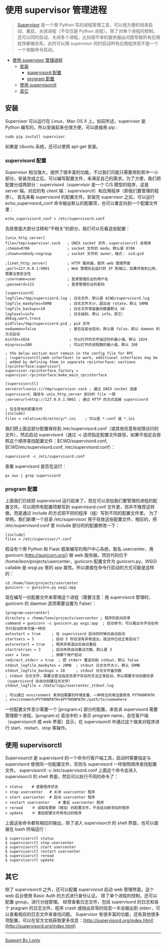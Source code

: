 # 使用 supervisor 管理进程

> [Supervisor](http://supervisord.org) 是一个用 Python 写的进程管理工具，可以很方便的用来启动、重启、关闭进程（不仅仅是 Python 进程）。除了对单个进程的控制，还可以同时启动、关闭多个进程，比如很不幸的服务器出问题导致所有应用程序都被杀死，此时可以用 supervisor 同时启动所有应用程序而不是一个一个地敲命令启动。

<!-- TOC -->

- [使用 supervisor 管理进程](#使用-supervisor-管理进程)
    - [安装](#安装)
        - [supervisord 配置](#supervisord-配置)
        - [program 配置](#program-配置)
    - [使用 supervisorctl](#使用-supervisorctl)
    - [其它](#其它)

<!-- /TOC -->

## 安装
Supervisor 可以运行在 Linux、Mac OS X 上。如前所述，supervisor 是 Python 编写的，所以安装起来也很方便，可以直接用 pip :
```SHELL
sudo pip install supervisor
```
如果是 Ubuntu 系统，还可以使用 apt-get 安装。

### supervisord 配置
Supervisor 相当强大，提供了很丰富的功能，不过我们可能只需要用到其中一小部分。安装完成之后，可以编写配置文件，来满足自己的需求。为了方便，我们把配置分成两部分：supervisord（supervisor 是一个 C/S 模型的程序，这是 server 端，对应的有 client 端：supervisorctl）和应用程序（即我们要管理的程序）。
首先来看 supervisord 的配置文件。安装完 supervisor 之后，可以运行echo_supervisord_conf 命令输出默认的配置项，也可以重定向到一个配置文件里：
```SHELL
echo_supervisord_conf > /etc/supervisord.conf
```
去除里面大部分注释和“不相关”的部分，我们可以先看这些配置：
```CONF
[unix_http_server]
file=/tmp/supervisor.sock   ; UNIX socket 文件，supervisorctl 会使用
;chmod=0700                 ; socket 文件的 mode，默认是 0700
;chown=nobody:nogroup       ; socket 文件的 owner，格式： uid:gid

;[inet_http_server]         ; HTTP 服务器，提供 web 管理界面
;port=127.0.0.1:9001        ; Web 管理后台运行的 IP 和端口，如果开放到公网，需要注意安全性
;username=user              ; 登录管理后台的用户名
;password=123               ; 登录管理后台的密码

[supervisord]
logfile=/tmp/supervisord.log ; 日志文件，默认是 $CWD/supervisord.log
logfile_maxbytes=50MB        ; 日志文件大小，超出会 rotate，默认 50MB
logfile_backups=10           ; 日志文件保留备份数量默认 10
loglevel=info                ; 日志级别，默认 info，其它: debug,warn,trace
pidfile=/tmp/supervisord.pid ; pid 文件
nodaemon=false               ; 是否在前台启动，默认是 false，即以 daemon 的方式启动
minfds=1024                  ; 可以打开的文件描述符的最小值，默认 1024
minprocs=200                 ; 可以打开的进程数的最小值，默认 200

; the below section must remain in the config file for RPC
; (supervisorctl/web interface) to work, additional interfaces may be
; added by defining them in separate rpcinterface: sections
[rpcinterface:supervisor]
supervisor.rpcinterface_factory = supervisor.rpcinterface:make_main_rpcinterface

[supervisorctl]
serverurl=unix:///tmp/supervisor.sock ; 通过 UNIX socket 连接 supervisord，路径与 unix_http_server 部分的 file 一致
;serverurl=http://127.0.0.1:9001 ; 通过 HTTP 的方式连接 supervisord

; 包含其他的配置文件
[include]
files = relative/directory/*.ini    ; 可以是 *.conf 或 *.ini
```
我们把上面这部分配置保存到 /etc/supervisord.conf（或其他任意有权限访问的文件），然后启动 supervisord（通过 -c 选项指定配置文件路径，如果不指定会按照这个顺序查找配置文件：$CWD/supervisord.conf, $CWD/etc/supervisord.conf, /etc/supervisord.conf）：
```SHELL
supervisord -c /etc/supervisord.conf
```
查看 supervisord 是否在运行：
```SHELL
ps aux | grep supervisord
```
### program 配置
上面我们已经把 supervisrod 运行起来了，现在可以添加我们要管理的进程的配置文件。可以把所有配置项都写到 supervisord.conf 文件里，但并不推荐这样做，而是通过 include 的方式把不同的程序（组）写到不同的配置文件里。
为了举例，我们新建一个目录 /etc/supervisor/ 用于存放这些配置文件，相应的，把 /etc/supervisord.conf 里 include 部分的的配置修改一下：
```CONF
[include]
files = /etc/supervisor/*.conf
```
假设有个用 Python 和 Flask 框架编写的用户中心系统，取名 usercenter，用 gunicorn (http://gunicorn.org/) 做 web 服务器。项目代码位于 /home/leon/projects/usercenter，gunicorn 配置文件为 gunicorn.py，WSGI callable 是 wsgi.py 里的 app 属性。所以直接在命令行启动的方式可能是这样的：
```SHELL
cd /home/leon/projects/usercenter
gunicorn -c gunicorn.py wsgi:app
```
现在编写一份配置文件来管理这个进程（需要注意：用 supervisord 管理时，gunicorn 的 daemon 选项需要设置为 False）：
```CONF
[program:usercenter]
directory = /home/leon/projects/usercenter ; 程序的启动目录
command = gunicorn -c gunicorn.py wsgi:app  ; 启动命令，可以看出与手动在命令行启动的命令是一样的
autostart = true     ; 在 supervisord 启动的时候也自动启动
startsecs = 5        ; 启动 5 秒后没有异常退出，就当作已经正常启动了
autorestart = true   ; 程序异常退出后自动重启
startretries = 3     ; 启动失败自动重试次数，默认是 3
user = leon          ; 用哪个用户启动
redirect_stderr = true  ; 把 stderr 重定向到 stdout，默认 false
stdout_logfile_maxbytes = 20MB  ; stdout 日志文件大小，默认 50MB
stdout_logfile_backups = 20     ; stdout 日志文件备份数
; stdout 日志文件，需要注意当指定目录不存在时无法正常启动，所以需要手动创建目录（supervisord 会自动创建日志文件）
stdout_logfile = /data/logs/usercenter_stdout.log

; 可以通过 environment 来添加需要的环境变量，一种常见的用法是修改 PYTHONPATH
; environment=PYTHONPATH=$PYTHONPATH:/path/to/somewhere
```
一份配置文件至少需要一个 [program:x] 部分的配置，来告诉 supervisord 需要管理那个进程。[program:x] 语法中的 x 表示 program name，会在客户端（supervisorctl 或 web 界面）显示，在 supervisorctl 中通过这个值来对程序进行 start、restart、stop 等操作。

## 使用 supervisorctl
Supervisorctl 是 supervisord 的一个命令行客户端工具，启动时需要指定与 supervisord 使用同一份配置文件，否则与 supervisord 一样按照顺序查找配置文件。
supervisorctl -c /etc/supervisord.conf
上面这个命令会进入 supervisorctl 的 shell 界面，然后可以执行不同的命令了：
```
> status    # 查看程序状态
> stop usercenter   # 关闭 usercenter 程序
> start usercenter  # 启动 usercenter 程序
> restart usercenter    # 重启 usercenter 程序
> reread    ＃ 读取有更新（增加）的配置文件，不会启动新添加的程序
> update    ＃ 重启配置文件修改过的程序
```
上面这些命令都有相应的输出，除了进入 supervisorctl 的 shell 界面，也可以直接在 bash 终端运行：
```
$ supervisorctl status
$ supervisorctl stop usercenter
$ supervisorctl start usercenter
$ supervisorctl restart usercenter
$ supervisorctl reread
$ supervisorctl update 
```

## 其它
除了 supervisorctl 之外，还可以配置 supervisrod 启动 web 管理界面，这个 web 后台使用 Basic Auth 的方式进行身份认证。
除了单个进程的控制，还可以配置 group，进行分组管理。
经常查看日志文件，包括 supervisord 的日志和各个 pragram 的日志文件，程序 crash 或抛出异常的信息一半会输出到 stderr，可以查看相应的日志文件来查找问题。
Supervisor 有很丰富的功能，还有其他很多项配置，可以在官方文档获取更多信息：[http://supervisord.org/index.html](http://supervisord.org/index.html)

____
[Support By Lonly](mailto:lonly197@gmail.com)